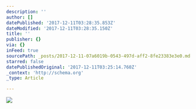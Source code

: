 ```yaml
---
description: ''
author: []
datePublished: '2017-12-11T03:28:35.853Z'
dateModified: '2017-12-11T03:28:35.150Z'
title: ''
publisher: {}
via: {}
inFeed: true
sourcePath: _posts/2017-12-11-07a6019b-0543-497d-aff2-8fe23383e3e0.md
starred: false
datePublishedOriginal: '2017-12-11T03:25:14.760Z'
_context: 'http://schema.org'
_type: Article

---
```

![](https://the-grid-user-content.s3-us-west-2.amazonaws.com/9583d11c-00f4-4d80-b77f-bd52f9363808.jpg)
